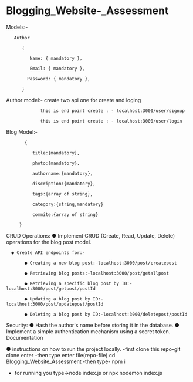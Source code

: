 # Blogging_Website-_Assessment

 Models:-
 
       Author
 
          {

             Name: { mandatory },
 
             Email: { mandatory },
 
            Password: { mandatory },
 
          }
          
 Author model:-
                  create two api one for create and loging
                  
                 this is end point create : - localhost:3000/user/signup
               
                 this is end point create : - localhost:3000/user/login
                 
 Blog Model:-
          
           {

              title:{mandatory},
              
              photo:{mandatory},
              
              authorname:{mandatory},
              
              discription:{mandatory},
              
              tags:{array of string},
              
              category:{string,mandatory}
              
              commite:{array of string}
 
         }






 CRUD Operations:
● Implement CRUD (Create, Read, Update, Delete) operations for the blog
post model.


      ● Create API endpoints for:-

           ● Creating a new blog post:-localhost:3000/post/createpost
           
           ● Retrieving blog posts:-localhost:3000/post/getallpost
           
           ● Retrieving a specific blog post by ID:- localhost:3000/post/getpost/postId
           
           ● Updating a blog post by ID:-localhost:3000/post/updatepost/postId
           
           ● Deleting a blog post by ID:-localhost:3000/deletepost/postId


Security:
● Hash the author's name before storing it in the database.
● Implement a simple authentication mechanism using a secret token.
Documentation

● instructions on how to run the project locally.
 -first clone this repo-git clone <repo-link> enter
 -then type enter file(repo-file) cd Blogging_Website_Assessment
 -then type- npm i 
 - for running you type->node index.js or npx nodemon index.js 
 

 


